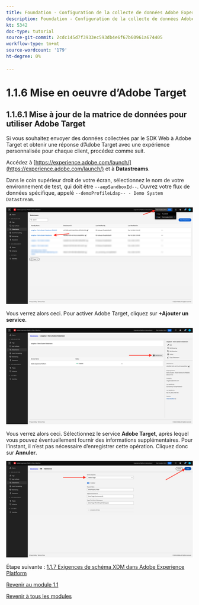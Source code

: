 ```yaml
---
title: Foundation - Configuration de la collecte de données Adobe Experience Platform et de l’extension du SDK Web - Mise en oeuvre d’Adobe Target
description: Foundation - Configuration de la collecte de données Adobe Experience Platform et de l’extension du SDK Web - Mise en oeuvre d’Adobe Target
kt: 5342
doc-type: tutorial
source-git-commit: 2cdc145d7f3933ec593db4e6f67b60961a674405
workflow-type: tm+mt
source-wordcount: '179'
ht-degree: 0%

---
```


# 1.1.6 Mise en oeuvre d’Adobe Target

## 1.1.6.1 Mise à jour de la matrice de données pour utiliser Adobe Target

Si vous souhaitez envoyer des données collectées par le SDK Web à Adobe Target et obtenir une réponse d’Adobe Target avec une expérience personnalisée pour chaque client, procédez comme suit.

Accédez à [https://experience.adobe.com/launch/](https://experience.adobe.com/launch/) et à **Datastreams**.

Dans le coin supérieur droit de votre écran, sélectionnez le nom de votre environnement de test, qui doit être `--aepSandboxId--`. Ouvrez votre flux de données spécifique, appelé `--demoProfileLdap-- - Demo System Datastream`.

![Cliquez sur l’icône de configuration Edge dans le volet de navigation de gauche](./images/edgeconfig1b.png)

Vous verrez alors ceci. Pour activer Adobe Target, cliquez sur **+Ajouter un service**.

![Débogueur AEP](./images/aa2.png)

Vous verrez alors ceci. Sélectionnez le service **Adobe Target**, après lequel vous pouvez éventuellement fournir des informations supplémentaires. Pour l’instant, il n’est pas nécessaire d’enregistrer cette opération. Cliquez donc sur **Annuler**.

![Débogueur AEP](./images/at1.png)

Étape suivante : [1.1.7 Exigences de schéma XDM dans Adobe Experience Platform](./ex7.md)

[Revenir au module 1.1](./data-ingestion-launch-web-sdk.md)

[Revenir à tous les modules](./../../../overview.md)
